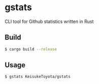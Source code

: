 # gstats

CLI tool for Github statistics written in Rust

## Build
```bash
$ cargo build --release
```

## Usage
```bash
$ gstats KeisukeToyota/gstats
```
